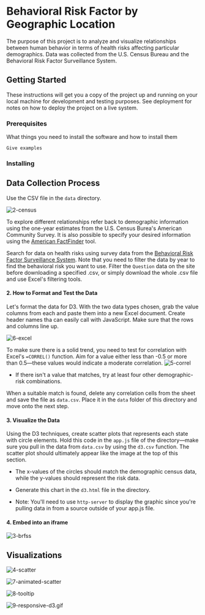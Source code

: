 # Behavioral Risk Factor by Geographic Location

The purpose of this project is to analyze and visualize relationships between human behavior in terms of health risks affecting particular demographics. Data was collected from the U.S. Census Bureau and the Behavioral Risk Factor Surveillance System.

## Getting Started

These instructions will get you a copy of the project up and running on your local machine for development and testing purposes. See deployment for notes on how to deploy the project on a live system.

### Prerequisites

What things you need to install the software and how to install them

```
Give examples
```

### Installing

## Data Collection Process
Use the CSV file in the `data` directory.

![2-census](Images/2-census.jpg)

To explore different relationships refer back to demographic information using the one-year estimates from the U.S. Census Burea's American Community Survey. It is also possible to specify your desired information using the [American FactFinder](http://factfinder.census.gov/faces/nav/jsf/pages/searchresults.xhtml) tool.

Search for data on health risks using survey data from the [Behavioral Risk Factor Surveillance System](https://chronicdata.cdc.gov/Behavioral-Risk-Factors/BRFSS-2014-Overall/5ra3-ixqq). Note that you need to filter the data by year to find the behavioral risk you want to use. Filter the `Question` data on the site before downloading a specified .csv, or simply download the whole .csv file and use Excel's filtering tools.

#### 2. How to Format and Test the Data

Let's format the data for D3. With the two data types chosen, grab the value columns from each and paste them into a new Excel document. Create header names tha can easily call with JavaScript. Make sure that the rows and columns line up.

![6-excel](Images/6-excel.jpg)

To make sure there is a solid trend, you need to test for correlation with Excel's `=CORREL()` function. Aim for a value either less than -0.5 or more than 0.5—these values would indicate a moderate correlation.
![5-correl](Images/5-correl.jpg)

* If there isn't a value that matches, try at least four other demographic-risk combinations. 

When a suitable match is found, delete any correlation cells from the sheet and save the file as `data.csv`. Place it in the `data` folder of this directory and move onto the next step.

#### 3. Visualize the Data

Using the D3 techniques, create scatter plots that represents each state with circle elements. Hold this code in the `app.js` file of the directory—make sure you pull in the data from `data.csv` by using the `d3.csv` function. The scatter plot should ultimately appear like the image at the top of this section.

* The x-values of the circles should match the demographic census data, while the y-values should represent the risk data.

* Generate this chart in the `d3.html` file in the directory.

* Note: You'll need to use `http-server` to display the graphic since you're pulling data in from a source outside of your app.js file.

#### 4. Embed into an iframe

![3-brfss](Images/3-brfss.jpg)

## Visualizations

![4-scatter](Images/4-scatter.jpg)

![7-animated-scatter](Images/7-animated-scatter.gif)

![8-tooltip](Images/8-tooltip.gif)

![9-responsive-d3.gif](Images/9-responsive-d3.gif)


